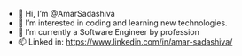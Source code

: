 - 👋 Hi, I’m @AmarSadashiva
- 👀 I’m interested in coding and learning new technologies.
- 🌱 I’m currently a Software Engineer by profession
- 📫 Linked in: https://www.linkedin.com/in/amar-sadashiva/

<!---
AmarSadashiva/AmarSadashiva is a ✨ special ✨ repository because its `README.md` (this file) appears on your GitHub profile.
You can click the Preview link to take a look at your changes.
--->
